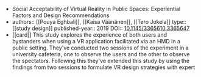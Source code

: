 - Social Acceptability of Virtual Reality in Public Spaces: Experiential Factors and Design Recommendations
- authors:: [[Pouya Eghbali]], [[Kaisa Väänänen]], [[Tero Jokela]]
  type:: [[study design]]
  published-year:: 2019
  DOI:: [10.1145/3365610.3365647](https://doi.org/10.1145/3365610.3365647)
- [[card]] This study explores the experience of both users and bystanders when using a VR application facilitated via an HMD in a public setting. They've conducted two sessions of the experiment in a university cafeteria, one to observe the users and the other to observe the spectators.  Following this they've extended this study by using the findings from two sessions to formulate VR design strategies with expert